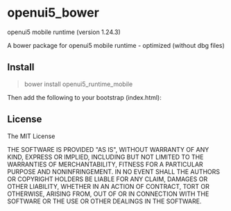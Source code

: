 openui5_bower
=============

openui5 mobile runtime (version 1.24.3)

A bower package for openui5 mobile runtime - optimized (without dbg files)

## Install

> bower install openui5_runtime_mobile

Then add the following to your bootstrap (index.html):

> <script ... src="/bower_components/openui5_runtime_mobile/sap-ui-core.js"  ...></script>

## License

The MIT License

THE SOFTWARE IS PROVIDED "AS IS", WITHOUT WARRANTY OF ANY KIND, EXPRESS OR IMPLIED, INCLUDING BUT NOT LIMITED TO THE WARRANTIES OF MERCHANTABILITY, FITNESS FOR A PARTICULAR PURPOSE AND NONINFRINGEMENT. IN NO EVENT SHALL THE AUTHORS OR COPYRIGHT HOLDERS BE LIABLE FOR ANY CLAIM, DAMAGES OR OTHER LIABILITY, WHETHER IN AN ACTION OF CONTRACT, TORT OR OTHERWISE, ARISING FROM, OUT OF OR IN CONNECTION WITH THE SOFTWARE OR THE USE OR OTHER DEALINGS IN THE SOFTWARE.
